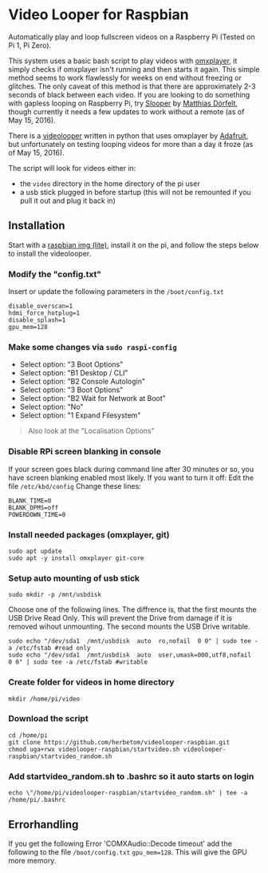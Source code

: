 # Video Looper for Raspbian
Automatically play and loop fullscreen videos on a Raspberry Pi (Tested on Pi 1, Pi Zero).

This system uses a basic bash script to play videos with [omxplayer](http://elinux.org/Omxplayer), it simply checks if omxplayer isn't running and then starts it again. This simple method seems to work flawlessly for weeks on end without freezing or glitches. The only caveat of this method is that there are approximately 2-3 seconds of black between each video. If you are looking to do something with gapless looping on Raspberry Pi, try [Slooper](https://github.com/mokafolio/Slooper) by [Matthias Dörfelt](http://www.mokafolio.de/), though currently it needs a few updates to work without a remote (as of May 15, 2016).

There is a [videolooper](https://github.com/adafruit/pi_video_looper) written in python that uses omxplayer by [Adafruit](http://www.adafruit.com), but unfortunately on testing looping videos for more than a day it froze (as of May 15, 2016).

The script will look for videos either in:
* the `video` directory in the home directory of the pi user
* a usb stick plugged in before startup (this will not be remounted if you pull it out and plug it back in)

## Installation
Start with a [raspbian img (lite)](https://www.raspberrypi.org/downloads/raspbian/), install it on the pi, and follow the steps below to install the videolooper.

### Modify the "config.txt"
Insert or update the following parameters in the `/boot/config.txt` 
```
disable_overscan=1
hdmi_force_hotplug=1
disable_splash=1
gpu_mem=128
```
### Make some changes via `sudo raspi-config`
* Select option: "3 Boot Options"
* Select option: "B1 Desktop / CLI"
* Select option: "B2 Console Autologin"
* Select option: "3 Boot Options"
* Select option: "B2 Wait for Network at Boot"
* Select option: "No"
* Select option: "1 Expand Filesystem"

> Also look at the "Localisation Options"

### Disable RPi screen blanking in console
If your screen goes black during command line after 30 minutes or so, you have screen blanking enabled most likely. If you want to turn it off:
Edit the file `/etc/kbd/config` Change these lines:
```
BLANK_TIME=0
BLANK_DPMS=off
POWERDOWN_TIME=0
```
### Install needed packages (omxplayer, git)
```
sudo apt update
sudo apt -y install omxplayer git-core
```

### Setup auto mounting of usb stick
```
sudo mkdir -p /mnt/usbdisk
```
Choose one of the following lines. The diffrence is, that the first mounts the USB Drive Read Only. This will prevent the Drive from damage if it is removed wihout unmounting. The second mounts the USB Drive writable.
```
sudo echo "/dev/sda1  /mnt/usbdisk  auto  ro,nofail  0 0" | sudo tee -a /etc/fstab #read only
sudo echo "/dev/sda1  /mnt/usbdisk  auto  user,umask=000,utf8,nofail  0 0" | sudo tee -a /etc/fstab #writable
```

### Create folder for videos in home directory
`mkdir /home/pi/video`

### Download the script
```
cd /home/pi
git clone https://github.com/herbetom/videolooper-raspbian.git
chmod uga+rwx videolooper-raspbian/startvideo.sh videolooper-raspbian/startvideo_random.sh
```

### Add startvideo_random.sh to .bashrc so it auto starts on login
`echo \"/home/pi/videolooper-raspbian/startvideo_random.sh" | tee -a /home/pi/.bashrc`


## Errorhandling
If you get the following Error 'COMXAudio::Decode timeout' add the following to the file `/boot/config.txt`
`gpu_mem=128`.
This will give the GPU more memory.

